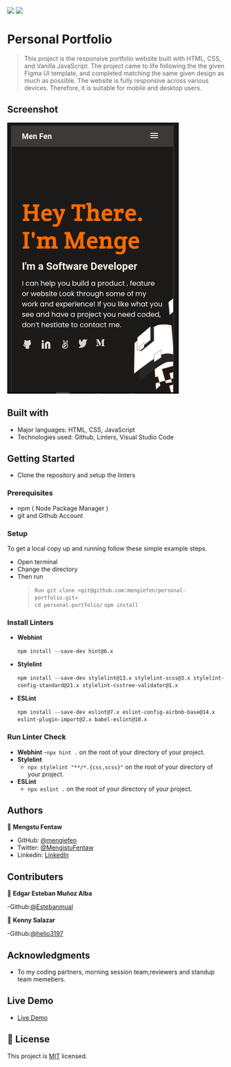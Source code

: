 
![](https://img.shields.io/badge/Microverse-blueviolet)   ![](https://img.shields.io/badge/MENGSTU-FENTAW-success)

# Personal Portfolio

> This project is the responsive portfolio website built with HTML, CSS, and Vanilla JavaScript. The project came to life following the the given Figma UI template, and completed matching the same given design as much as possible. The website is fully responsive across various devices. Therefore, it is  suitable for mobile and desktop users.

## Screenshot

![screenshot](./assets/images/mobile-front-page.png)


## Built with
- Major languages: HTML, CSS, JavaScript
- Technologies used: Github, Linters, Visual Studio Code

## Getting Started
  - Clone the repository and setup the linters

### Prerequisites
- npm ( Node Package Manager )
- git and Github Account

### Setup
To get a local copy up and running follow these simple example steps.
  - Open terminal  
  - Change the directory
  - Then run
     > `Run git clone <git@github.com:mengiefen/personal-portfolio.git>`     
     > `cd personal-portfolio/`
     > `npm install`
  
### Install Linters
  - **Webhint**

      `npm install --save-dev hint@6.x`

  - **Stylelint**

     `npm install --save-dev stylelint@13.x stylelint-scss@3.x stylelint-config-standard@21.x stylelint-csstree-validator@1.x`

  - **ESLint**

      `npm install --save-dev eslint@7.x eslint-config-airbnb-base@14.x eslint-plugin-import@2.x babel-eslint@10.x`  

### Run Linter Check
- **Webhint** 
    -`npx hint .` on the root of your directory of your project.
- **Stylelint**
    - `npx stylelint "**/*.{css,scss}"` on the root of your directory of your project.
- **ESLint**
    - `npx eslint .` on the root of your directory of your project.

## Authors

👤 **Mengstu Fentaw**

- GitHub: [@mengiefen](https://github.com/githubhandle)
- Twitter: [@MengistuFentaw](https://twitter.com/twitterhandle)
- Linkedin: [LinkedIn](https://www.linkedin.com/in/mengefen/)

## Contributers

👤 **Edgar Esteban Muñoz Alba**

-Github:[@Estebanmual](https://github.com/Estebanmual)

👤 **Kenny Salazar**

-Github:[@helio3197](https://github.com/helio3197)


## Acknowledgments

- To my coding partners, morning session team,reviewers and standup team memebers.

## Live Demo

 - [Live Demo](https://mengiefen.github.io/personal-portfolio/)

## 📝 License

This project is [MIT](./MIT.md) licensed.
